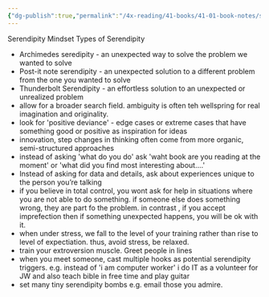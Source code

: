 ```yaml
---
{"dg-publish":true,"permalink":"/4x-reading/41-books/41-01-book-notes/serendipity-mindset/","title":"Serendipity Mindset"}
---
```


Serendipity Mindset
Types of Serendipity
- Archimedes seredipity - an unexpected way to solve the problem we wanted to solve
- Post-it note serendipity - an unexpected solution to a different problem from the one you wanted to solve
- Thunderbolt Serendipity - an effortless solution to an unexpected or unrealized problem
- allow for a broader search field. ambiguity is often teh wellspring for real imagination and originality.
- look for 'positive deviance' - edge cases or extreme cases that have something good or positive as inspiration for ideas
- innovation, step changes in thinking often come from more organic, semi-structured approaches
- instead of asking 'what do you do' ask 'waht book are you reading at the moment' or 'what did you find most interesting about....'
- Instead of asking for data and details, ask about experiences unique to the person you’re talking
- if you believe in total control, you wont ask for help in situations where you are not able to do something. if someone else does something wrong, they are part fo the problem. in contrast , if you accept imprefection then if something unexpected happens, you will be ok with it.
- when under stress, we fall to the level of your training rather than rise to level of expectiation. thus, avoid stress, be relaxed.
- train your extroversion muscle. Greet people in lines
- when you meet someone, cast multiple hooks as potential serendipity triggers. e.g. instead of 'i am computer worker' i do IT as a volunteer for JW and also teach bible in free time and play guitar
- set many tiny serendipity bombs e.g. email those you admire.